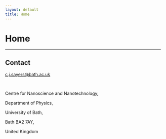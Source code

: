 ```yaml
---
layout: default
title: Home
---
```


<h1>Home</h1>


* * *

<h2>Contact</h2>

c.j.sayers@bath.ac.uk

<br>

Centre for Nanoscience and Nanotechnology, 

Department of Physics, 

University of Bath, 

Bath BA2 7AY, 

United Kingdom
